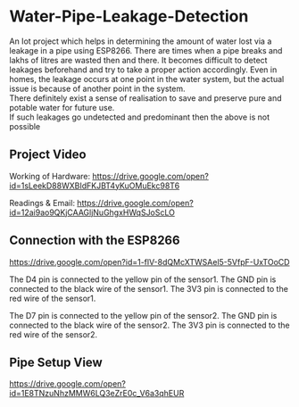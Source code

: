 # Water-Pipe-Leakage-Detection
An Iot project which helps in determining the amount of water lost via a leakage in a pipe using ESP8266.
There are times when a pipe breaks and lakhs of litres are wasted then and there. 
It becomes difficult to detect leakages beforehand and try to take a proper action accordingly. 
Even in homes, the leakage occurs at one point in the water system, but the actual issue is because of another point in the system.  
There definitely exist a sense of realisation to save and preserve pure and potable water for future use.  
If such leakages go undetected and predominant then the above is not possible


## Project Video
Working of Hardware: https://drive.google.com/open?id=1sLeekD88WXBIdFKJBT4yKuOMuEkc98T6

Readings & Email: https://drive.google.com/open?id=12ai9ao9QKjCAAGljNuGhgxHWqSJoScLO

## Connection with the ESP8266
https://drive.google.com/open?id=1-flV-8dQMcXTWSAel5-5VfpF-UxTOoCD

The D4 pin is connected to the yellow pin of the sensor1. 
The GND pin is connected to the black wire of the sensor1. 
The 3V3 pin is connected to the red wire of the sensor1. 
 
The D7 pin is connected to the yellow pin of the sensor2. 
The GND pin is connected to the black wire of the sensor2. 
The 3V3 pin is connected to the red wire of the sensor2.

## Pipe Setup View
https://drive.google.com/open?id=1E8TNzuNhzMMW6LQ3eZrE0c_V6a3qhEUR
